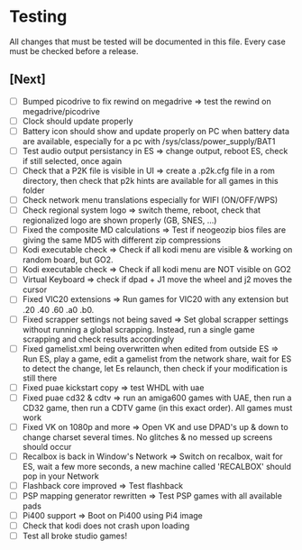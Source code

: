 # Testing
All changes that must be tested will be documented in this file.
Every case must be checked before a release.

## [Next]
- [ ] Bumped picodrive to fix rewind on megadrive => test the rewind on megadrive/picodrive
- [ ] Clock should update properly
- [ ] Battery icon should show and update properly on PC when battery data are available, especially for a pc with /sys/class/power_supply/BAT1
- [ ] Test audio output persistancy in ES => change output, reboot ES, check if still selected, once again
- [ ] Check that a P2K file is visible in UI => create a .p2k.cfg file in a rom directory, then check that p2k hints are available for all games in this folder
- [ ] Check network menu translations especially for WIFI (ON/OFF/WPS)
- [ ] Check regional system logo => switch theme, reboot, check that regionalized logo are shown properly (GB, SNES, ...)
- [ ] Fixed the composite MD calculations => Test if neogeozip bios files are giving the same MD5 with different zip compressions
- [ ] Kodi executable check => Check if all kodi menu are visible & working on random board, but GO2.
- [ ] Kodi executable check => Check if all kodi menu are NOT visible on GO2
- [ ] Virtual Keyboard => check if dpad + J1 move the wheel and j2 moves the cursor
- [ ] Fixed VIC20 extensions => Run games for VIC20 with any extension but .20 .40 .60 .a0 .b0.
- [ ] Fixed scrapper settings not being saved => Set global scrapper settings without running a global scrapping. Instead, run a single game scrapping and check results accordingly
- [ ] Fixed gamelist.xml being overwritten when edited from outside ES => Run ES, play a game, edit a gamelist from the network share, wait for ES to detect the change, let Es relaunch, then check if your modification is still there
- [ ] Fixed puae kickstart copy => test WHDL with uae
- [ ] Fixed puae cd32 & cdtv => run an amiga600 games with UAE, then run a CD32 game, then run a CDTV game (in this exact order). All games must work
- [ ] Fixed VK on 1080p and more => Open VK and use DPAD's up & down to change charset several times. No glitches & no messed up screens should occur
- [ ] Recalbox is back in Window's Network => Switch on recalbox, wait for ES, wait a few more seconds, a new machine called 'RECALBOX' should pop in your Network
- [ ] Flashback core improved => Test flashback
- [ ] PSP mapping generator rewritten => Test PSP games with all available pads
- [ ] Pi400 support => Boot on Pi400 using Pi4 image
- [ ] Check that kodi does not crash upon loading
- [ ] Test all broke studio games!
